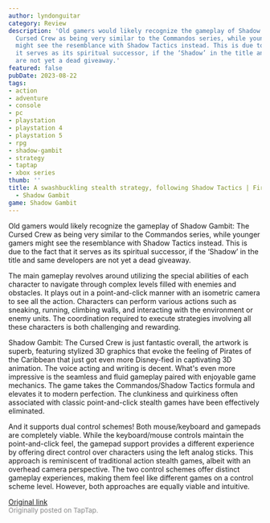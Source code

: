 ```yaml
---
author: lyndonguitar
category: Review
description: 'Old gamers would likely recognize the gameplay of Shadow Gambit: The
  Cursed Crew as being very similar to the Commandos series, while younger gamers
  might see the resemblance with Shadow Tactics instead. This is due to the fact that
  it serves as its spiritual successor, if the ‘Shadow’ in the title and same developers
  are not yet a dead giveaway.'
featured: false
pubDate: 2023-08-22
tags:
- action
- adventure
- console
- pc
- playstation
- playstation 4
- playstation 5
- rpg
- shadow-gambit
- strategy
- taptap
- xbox series
thumb: ''
title: A swashbuckling stealth strategy, following Shadow Tactics | First Impressions
  - Shadow Gambit
game: Shadow Gambit
---
```

Old gamers would likely recognize the gameplay of Shadow Gambit: The Cursed Crew as being very similar to the Commandos series, while younger gamers might see the resemblance with Shadow Tactics instead. This is due to the fact that it serves as its spiritual successor, if the ‘Shadow’ in the title and same developers are not yet a dead giveaway.

The main gameplay revolves around utilizing the special abilities of each character to navigate through complex levels filled with enemies and obstacles. It plays out in a point-and-click manner with an isometric camera to see all the action. Characters can perform various actions such as sneaking, running, climbing walls, and interacting with the environment or enemy units. The coordination required to execute strategies involving all these characters is both challenging and rewarding.

Shadow Gambit: The Cursed Crew is just fantastic overall, the artwork is superb, featuring stylized 3D graphics that evoke the feeling of Pirates of the Caribbean that just got even more Disney-fied in captivating 3D animation. The voice acting and writing is decent. What's even more impressive is the seamless and fluid gameplay paired with enjoyable game mechanics. The game takes the Commandos/Shadow Tactics formula and elevates it to modern perfection. The clunkiness and quirkiness often associated with classic point-and-click stealth games have been effectively eliminated.

And it supports dual control schemes! Both mouse/keyboard and gamepads are completely viable. While the keyboard/mouse controls maintain the point-and-click feel, the gamepad support provides a different experience by offering direct control over characters using the left analog sticks. This approach is reminiscent of traditional action stealth games, albeit with an overhead camera perspective. The two control schemes offer distinct gameplay experiences, making them feel like different games on a control scheme level. However, both approaches are equally viable and intuitive.

[Original link](https://www.taptap.io/post/6177327)<br><span style="font-size: 0.95em; color: #888;">Originally posted on TapTap.</span>
